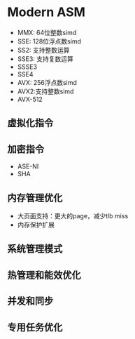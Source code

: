 # Modern ASM
- MMX: 64位整数simd
- SSE: 128位浮点数simd
- SS2: 支持整数运算
- SSE3: 支持复数运算
- SSSE3
- SSE4
- AVX: 256浮点数simd
- AVX2:支持整数simd
- AVX-512

## 虚拟化指令
## 加密指令
- ASE-NI
- SHA
## 内存管理优化
- 大页面支持：更大的page，减少tlb miss
- 内存保护扩展
## 系统管理模式
## 热管理和能效优化
## 并发和同步
## 专用任务优化
